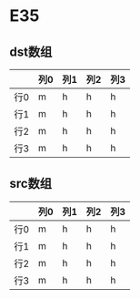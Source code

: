 # E35 #

## dst数组 ##

|  |列0|列1|列2|列3|
|--|---|---|---|----|
|行0|m|h|h|h|
|行1|m|h|h|h|
|行2|m|h|h|h|
|行3|m|h|h|h|

## src数组 ##

|  |列0|列1|列2|列3|
|--|---|---|---|----|
|行0|m|h|h|h|
|行1|m|h|h|h|
|行2|m|h|h|h|
|行3|m|h|h|h|
